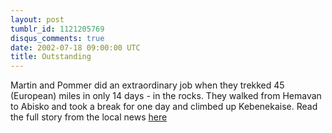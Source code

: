 ```yaml
---
layout: post
tumblr_id: 1121205769
disqus_comments: true
date: 2002-07-18 09:00:00 UTC
title: Outstanding
---
```


Martin and Pommer did an extraordinary job when they trekked 45 (European) miles in only 14 days - in the rocks. They walked from Hemavan to Abisko and took a break for one day and climbed up Kebenekaise. Read the full story from the local news <a href="http://www.2stad.se/nyheter/02/29/torsdag6.shtml" target="_blank">here</a>
